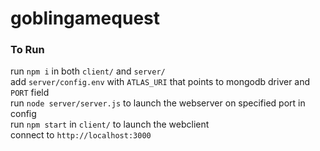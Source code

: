 # goblingamequest
### To Run  
run `npm i` in both `client/` and `server/`  
add `server/config.env` with `ATLAS_URI` that points to mongodb driver and `PORT` field  
run `node server/server.js` to launch the webserver on specified port in config  
run `npm start` in `client/` to launch the webclient  
connect to `http://localhost:3000`  
